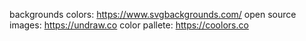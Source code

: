 backgrounds colors: https://www.svgbackgrounds.com/
open source images: https://undraw.co
color pallete: https://coolors.co
